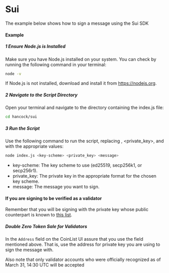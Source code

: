 # Sui
The example below shows how to sign a message using the Sui SDK

#### Example

##### 1 Ensure Node.js is Installed
Make sure you have Node.js installed on your system. You can check by running the following command in your terminal:

```sh
node -v
```

If Node.js is not installed, download and install it from https://nodejs.org.

##### 2 Navigate to the Script Directory

Open your terminal and navigate to the directory containing the index.js file:

```sh
cd hancock/sui
```

##### 3 Run the Script
Use the following command to run the script, replacing <key-scheme>, <private_key>, and <message> with the appropriate values:

```sh
node index.js <key-scheme> <private_key> <message>
```

* key-scheme: The key scheme to use (ed25519, secp256k1, or secp256r1).
* private_key: The private key in the appropriate format for the chosen key scheme.
* message: The message you want to sign.

#### If you are signing to be verified as a validator
Remember that you will be signing with the private key whose public counterpart is known to 
[this list](https://suiscan.xyz/mainnet/validators).

##### Double Zero Token Sale for Validators
In the `Address` field on the CoinList UI assure that you use the field mentioned above. That is,
use the address for private key you are using to sign the message with.

Also note that only validator accounts who were officially recognized as of March 31, 14:30 UTC will be accepted
